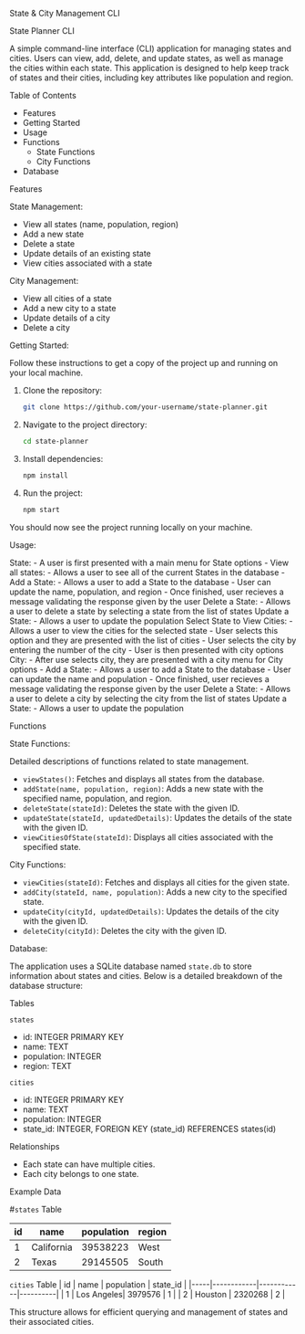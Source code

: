 State & City Management CLI

State Planner CLI

A simple command-line interface (CLI) application for managing states and cities. Users can view, add, delete, and update states, as well as manage the cities within each state. This application is designed to help keep track of states and their cities, including key attributes like population and region.

Table of Contents
- Features
- Getting Started
- Usage
- Functions
    - State Functions
    - City Functions
- Database

Features

State Management:
- View all states (name, population, region)
- Add a new state
- Delete a state
- Update details of an existing state
- View cities associated with a state

City Management:
- View all cities of a state
- Add a new city to a state
- Update details of a city
- Delete a city

Getting Started:

Follow these instructions to get a copy of the project up and running on your local machine.

1. Clone the repository:
    ```sh
    git clone https://github.com/your-username/state-planner.git
    ```

2. Navigate to the project directory:
    ```sh
    cd state-planner
    ```

3. Install dependencies:
    ```sh
    npm install
    ```

4. Run the project:
    ```sh
    npm start
    ```

You should now see the project running locally on your machine.

Usage:

State:
    - A user is first presented with a main menu for State options 
        - View all states:
            - Allows a user to see all of the current States in the database
        - Add a State:
            - Allows a user to add a State to the database
                - User can update the name, population, and region
                - Once finished, user recieves a message validating the response given by the user
        Delete a State:
            - Allows a user to delete a state by selecting a state from the list of states
        Update a State:
            - Allows a user to update the population 
        Select State to View Cities:
            - Allows a user to view the cities for the selected state
                - User selects this option and they are presented with the list of cities 
                - User selects the city by entering the number of the city
                - User is then presented with city options
City:
    - After use selects city, they are presented with a city menu for City options
        - Add a State:
            - Allows a user to add a State to the database
                - User can update the name and population
                - Once finished, user recieves a message validating the response given by the user
        Delete a State:
            - Allows a user to delete a city by selecting the city from the list of states
        Update a State:
            - Allows a user to update the population

Functions

State Functions:

Detailed descriptions of functions related to state management.
- `viewStates()`: Fetches and displays all states from the database.
- `addState(name, population, region)`: Adds a new state with the specified name, population, and region.
- `deleteState(stateId)`: Deletes the state with the given ID.
- `updateState(stateId, updatedDetails)`: Updates the details of the state with the given ID.
- `viewCitiesOfState(stateId)`: Displays all cities associated with the specified state.

City Functions:

- `viewCities(stateId)`: Fetches and displays all cities for the given state.
- `addCity(stateId, name, population)`: Adds a new city to the specified state.
- `updateCity(cityId, updatedDetails)`: Updates the details of the city with the given ID.
- `deleteCity(cityId)`: Deletes the city with the given ID.

Database:

The application uses a SQLite database named `state.db` to store information about states and cities. Below is a detailed breakdown of the database structure:

Tables

`states`
- id: INTEGER PRIMARY KEY 
- name: TEXT 
- population: INTEGER
- region: TEXT

`cities`
- id: INTEGER PRIMARY KEY 
- name: TEXT 
- population: INTEGER
- state_id: INTEGER, FOREIGN KEY (state_id) REFERENCES states(id)

Relationships

- Each state can have multiple cities.
- Each city belongs to one state.

Example Data

#`states` Table

| id  | name       | population | region   |
|-----|------------|------------|----------|
| 1   | California | 39538223   | West     |
| 2   | Texas      | 29145505   | South    |

`cities` Table
| id  | name       | population | state_id |
|-----|------------|------------|----------|
| 1   | Los Angeles| 3979576    | 1        |
| 2   | Houston    | 2320268    | 2        |

This structure allows for efficient querying and management of states and their associated cities.



